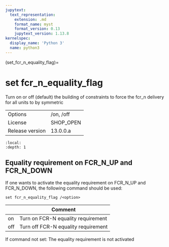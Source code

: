 ```yaml
---
jupytext:
  text_representation:
    extension: .md
    format_name: myst
    format_version: 0.13
    jupytext_version: 1.13.8
kernelspec:
  display_name: 'Python 3'
  name: python3
---
```


(set_fcr_n_equality_flag)=
# set fcr_n_equality_flag
Turn on or off (default) the building of constraints to force the fcr_n delivery for all units to by symmetric

|   |   |
|---|---|
|Options|/on, /off|
|License|SHOP_OPEN|
|Release version|13.0.0.a|

```{contents}
:local:
:depth: 1
```

## Equality requirement on FCR_N_UP and FCR_N_DOWN
If one wants to activate the equality requirement on FCR_N_UP and FCR_N_DOWN, the following command should be used:
```
set fcr_n_equality_flag /<option>
```

|<option>|Comment|
|---|---|
|on|Turn on FCR-N equality requirement|
|off|Turn off FCR-N equality requirement|

If command not set: The equality requirement is not activated



